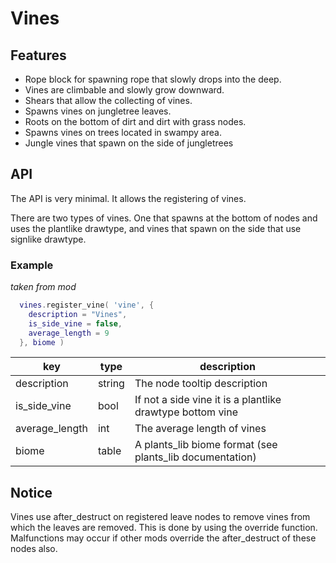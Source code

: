 # Vines

## Features
- Rope block for spawning rope that slowly drops into the deep.
- Vines are climbable and slowly grow downward.
- Shears that allow the collecting of vines.
- Spawns vines on jungletree leaves.
- Roots on the bottom of dirt and dirt with grass nodes.
- Spawns vines on trees located in swampy area.
- Jungle vines that spawn on the side of jungletrees

## API
The API is very minimal. It allows the registering of vines.

There are two types of vines. One that spawns at the bottom of nodes and uses the
plantlike drawtype, and vines that spawn on the side that use signlike
drawtype.

### Example
*taken from mod*

```lua
  vines.register_vine( 'vine', {
    description = "Vines",
    is_side_vine = false,
    average_length = 9
  }, biome )
```

|key|           type|  description|
|---|           ---|   ---|
|description|   string|The node tooltip description|
|is_side_vine|  bool|  If not a side vine it is a plantlike drawtype bottom vine|
|average_length|int|   The average length of vines|
|biome|         table| A plants_lib biome format (see plants_lib documentation)|

## Notice
Vines use after_destruct on registered leave nodes to remove vines from which
the leaves are removed. This is done by using the override function.
Malfunctions may occur if other mods override the after_destruct of these nodes
also.
